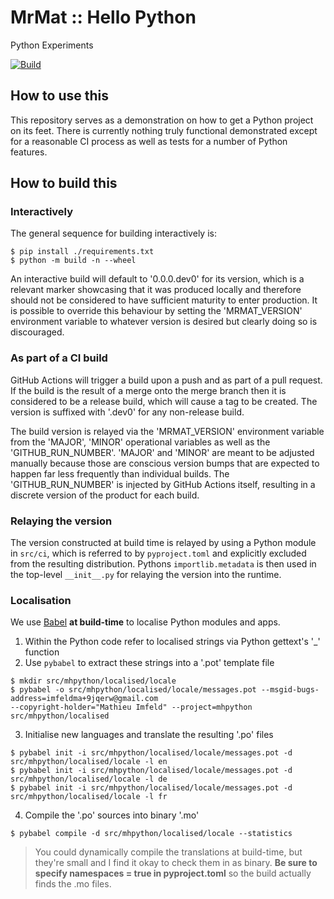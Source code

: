 # MrMat :: Hello Python

Python Experiments

[![Build](https://github.com/MrMatAP/mrmat-hello-python/actions/workflows/build.yml/badge.svg)](https://github.com/MrMatAP/mrmat-hello-python/actions/workflows/build.yml)

## How to use this

This repository serves as a demonstration on how to get a Python project on its feet. There is currently nothing truly
functional demonstrated except for a reasonable CI process as well as tests for a number of Python features.

## How to build this

### Interactively

The general sequence for building interactively is:

```$shell
$ pip install ./requirements.txt
$ python -m build -n --wheel
```

An interactive build will default to '0.0.0.dev0' for its version, which is a relevant marker showcasing that it was 
produced locally and therefore should not be considered to have sufficient maturity to enter production. It is possible 
to override this behaviour by setting the 'MRMAT_VERSION' environment variable to whatever version is desired but 
clearly doing so is discouraged.

### As part of a CI build
GitHub Actions will trigger a build upon a push and as part of a pull request. If the build is the result of a merge 
onto the merge branch then it is considered to be a release build, which will cause a tag to be created. The version is 
suffixed with '.dev0' for any non-release build.

The build version is relayed via the 'MRMAT_VERSION' environment variable from the 'MAJOR', 'MINOR' operational 
variables as well as the 'GITHUB_RUN_NUMBER'. 'MAJOR' and 'MINOR' are meant to be adjusted manually because those are 
conscious version bumps that are expected to happen far less frequently than individual builds. The 'GITHUB_RUN_NUMBER' 
is injected by GitHub Actions itself, resulting in a discrete version of the product for each build.

### Relaying the version

The version constructed at build time is relayed by using a Python module in `src/ci`, which is referred to by 
`pyproject.toml` and explicitly excluded from the resulting distribution. Pythons `importlib.metadata` is then used
in the top-level `__init__.py` for relaying the version into the runtime.

### Localisation

We use [Babel](https://babel.pocoo.org/en/latest/index.html) **at build-time** to localise Python modules and apps.

1. Within the Python code refer to localised strings via Python gettext's '_' function
2. Use `pybabel` to extract these strings into a '.pot' template file

```shell
$ mkdir src/mhpython/localised/locale
$ pybabel -o src/mhpython/localised/locale/messages.pot --msgid-bugs-address=imfeldma+9jqerw@gmail.com 
--copyright-holder="Mathieu Imfeld" --project=mhpython src/mhpython/localised
```

3. Initialise new languages and translate the resulting '.po' files

```shell
$ pybabel init -i src/mhpython/localised/locale/messages.pot -d src/mhpython/localised/locale -l en
$ pybabel init -i src/mhpython/localised/locale/messages.pot -d src/mhpython/localised/locale -l de
$ pybabel init -i src/mhpython/localised/locale/messages.pot -d src/mhpython/localised/locale -l fr
```

4. Compile the '.po' sources into binary '.mo'

```shell
$ pybabel compile -d src/mhpython/localised/locale --statistics
```

>You could dynamically compile the translations at build-time, but they're small and I find it okay to check them in as 
> binary. **Be sure to specify namespaces = true in pyproject.toml** so the build actually finds the .mo files.
